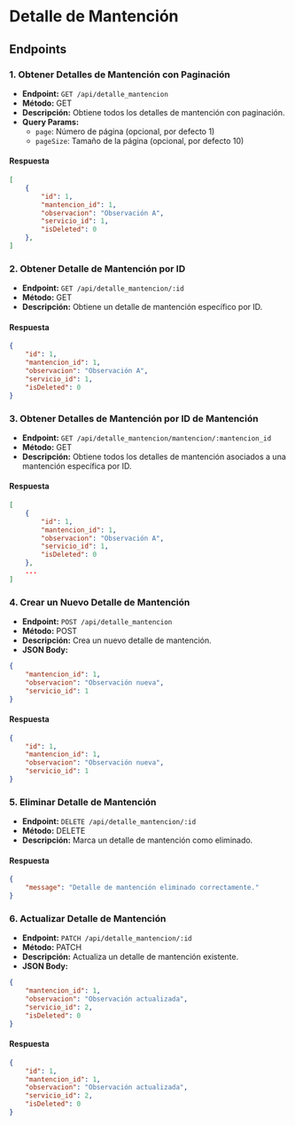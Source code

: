 # Detalle de Mantención

## Endpoints

### 1. Obtener Detalles de Mantención con Paginación
- **Endpoint:** `GET /api/detalle_mantencion`
- **Método:** GET
- **Descripción:** Obtiene todos los detalles de mantención con paginación.
- **Query Params:**
  - `page`: Número de página (opcional, por defecto 1)
  - `pageSize`: Tamaño de la página (opcional, por defecto 10)

#### Respuesta
```json
[
    {
        "id": 1,
        "mantencion_id": 1,
        "observacion": "Observación A",
        "servicio_id": 1,
        "isDeleted": 0
    },
]
```

### 2. Obtener Detalle de Mantención por ID
- **Endpoint:** `GET /api/detalle_mantencion/:id`
- **Método:** GET
- **Descripción:** Obtiene un detalle de mantención específico por ID.

#### Respuesta
```json
{
    "id": 1,
    "mantencion_id": 1,
    "observacion": "Observación A",
    "servicio_id": 1,
    "isDeleted": 0
}
```

### 3. Obtener Detalles de Mantención por ID de Mantención
- **Endpoint:** `GET /api/detalle_mantencion/mantencion/:mantencion_id`
- **Método:** GET
- **Descripción:** Obtiene todos los detalles de mantención asociados a una mantención específica por ID.

#### Respuesta
```json
[
    {
        "id": 1,
        "mantencion_id": 1,
        "observacion": "Observación A",
        "servicio_id": 1,
        "isDeleted": 0
    },
    ...
]
```

### 4. Crear un Nuevo Detalle de Mantención
- **Endpoint:** `POST /api/detalle_mantencion`
- **Método:** POST
- **Descripción:** Crea un nuevo detalle de mantención.
- **JSON Body:**
```json
{
    "mantencion_id": 1,
    "observacion": "Observación nueva",
    "servicio_id": 1
}
```

#### Respuesta
```json
{
    "id": 1,
    "mantencion_id": 1,
    "observacion": "Observación nueva",
    "servicio_id": 1
}
```

### 5. Eliminar Detalle de Mantención
- **Endpoint:** `DELETE /api/detalle_mantencion/:id`
- **Método:** DELETE
- **Descripción:** Marca un detalle de mantención como eliminado.

#### Respuesta
```json
{
    "message": "Detalle de mantención eliminado correctamente."
}
```

### 6. Actualizar Detalle de Mantención
- **Endpoint:** `PATCH /api/detalle_mantencion/:id`
- **Método:** PATCH
- **Descripción:** Actualiza un detalle de mantención existente.
- **JSON Body:**
```json
{
    "mantencion_id": 1,
    "observacion": "Observación actualizada",
    "servicio_id": 2,
    "isDeleted": 0
}
```

#### Respuesta
```json
{
    "id": 1,
    "mantencion_id": 1,
    "observacion": "Observación actualizada",
    "servicio_id": 2,
    "isDeleted": 0
}
```